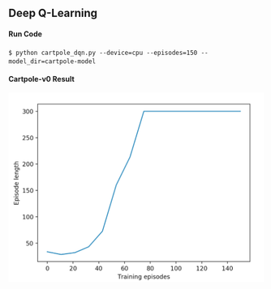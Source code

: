 ## Deep Q-Learning

#### Run Code

`$ python cartpole_dqn.py --device=cpu --episodes=150 --model_dir=cartpole-model`

#### Cartpole-v0 Result

![cartpole training](imgs/dqn_cartpole_training.png "cartpole training")
